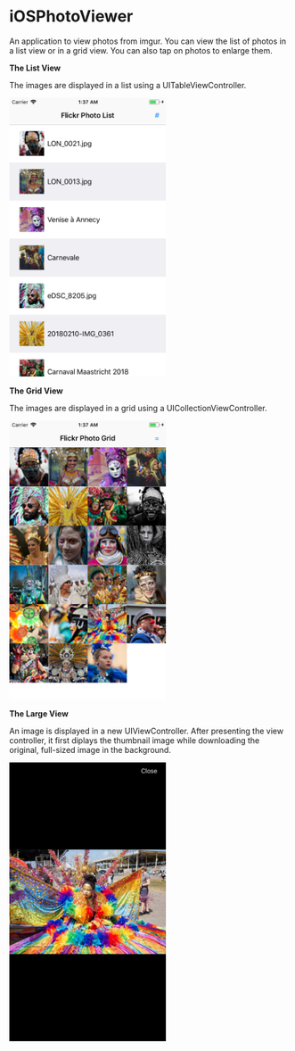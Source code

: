 # iOSPhotoViewer
An application to view photos from imgur. You can view the list of photos in a list view or in a grid view. You can also tap on photos to enlarge them.

<p><b>The List View </b></p>
<p>The images are displayed in a list using a UITableViewController.</p>
<img src="Screenshots/Screenshot1.png" height="500px">

<p><b>The Grid View </b></p>
<p>The images are displayed in a grid using a UICollectionViewController.</p>
<img src="Screenshots/Screenshot2.png" height="500px">

<p><b>The Large View </b></p>
<p>An image is displayed in a new UIViewController. After presenting the view controller, it first diplays the thumbnail image while downloading the original, full-sized image in the background.</p>
<img src="Screenshots/Screenshot3.png" height="500px">
